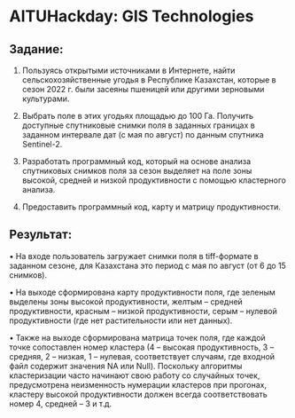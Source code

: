 # AITUHackday: GIS Technologies

## Задание:
1. Пользуясь открытыми источниками в Интернете, найти сельскохозяйственные угодья в Республике Казахстан, которые в сезон 2022 г. были засеяны пшеницей или другими зерновыми культурами.

2. Выбрать поле в этих угодьях площадью до 100 Га. Получить доступные спутниковые снимки поля в заданных границах в заданном интервале дат (с мая по август) по данным спутника Sentinel-2.

3. Разработать программный код, который на основе анализа спутниковых снимков поля за сезон выделяет на поле зоны высокой, средней и низкой продуктивности с помощью кластерного анализа.

4. Предоставить программный код, карту и матрицу продуктивности.

## Результат:
• На входе пользователь загружает снимки поля в tiff-формате в заданном сезоне, для Казахстана это период с мая по август (от 6 до 15 снимков).

• На выходе сформирована карту продуктивности поля, где зеленым выделены зоны высокой
продуктивности, желтым – средней продуктивности, красным – низкой продуктивности, серым – нулевой
продуктивности (где нет растительности или нет данных).

• Также на выходе сформирована матрица точек поля, где каждой точке сопоставлен номер
кластера (4 – высокая продуктивность, 3 – средняя, 2 – низкая, 1 – нулевая, соответствует случаям, где
входной файл содержит значения NA или Null). Поскольку алгоритмы кластеризации часто начинают свою
работу со случайных точек, предусмотрена неизменность нумерации кластеров при прогонах,
кластеру высокой продуктивности должен всегда соответствовать номер 4, средней – 3 и т.д.

